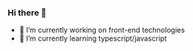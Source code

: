 ### Hi there 👋



- 🔭 I’m currently working on front-end technologies
- 🌱 I’m currently learning typescript/javascript
 <!--
- 👯 I’m looking to collaborate on ...
- 🤔 I’m looking for help with ...
- 💬 Ask me about ...
- 📫 How to reach me: ...
- 😄 Pronouns: ...
- ⚡ Fun fact: ...

-->
